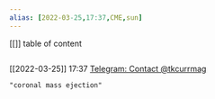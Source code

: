 ```yaml
---
alias: [2022-03-25,17:37,CME,sun]
---
```

[[]]
table of content
```toc
```

[[2022-03-25]] 17:37
[Telegram: Contact @tkcurrmag](https://t.me/tkcurrmag/50)
```query
"coronal mass ejection"
```